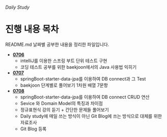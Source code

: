 ###### Daily Study

# 진행 내용 목차

README.md 날짜별 공부한 내용을 정리한 파일입니다.

+ __[0706](./0706.md)__
	* intelliJ를 이용한 스프링 부트 단위 테스트 구현
	* 코딩 테스트 공부를 위한 baekjoon에서의 Java 사용법 익히기 
+ __[0707](./0707.md)__ 
	* springBoot-starter-data-jpa를 이용하여 DB connect과 그 Test
	* baekjoon 단계별로 풀어보기 1차원 배열 7문항 
+ __[0708](./0708.md)__ 
	* springBoot-starter-data-jpa를 이용하여 DB connect CRUD 연산
	* Sevice 와 Domain Model의 특징과 차이점
	* 정규표현식 강의 듣기 + 간단한 문제들 풀어보기
	* Daily study에 매일 쓰는 방식이 아닌 Git Blog에 쓰는 방식으로 대체를 위한 자료조사
	* Git Blog 등록 
